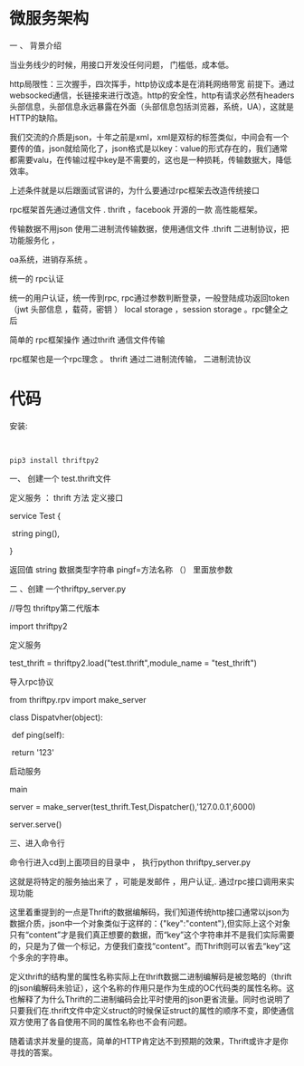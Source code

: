 # 微服务架构

一 、 背景介绍

当业务线少的时候，用接口开发没任何问题， 门槛低，成本低。

http局限性：三次握手，四次挥手，http协议成本是在消耗网络带宽 前提下。通过websocked通信，长链接来进行改造。http的安全性，http有请求必然有headers头部信息，头部信息永远暴露在外面（头部信息包括浏览器，系统，UA），这就是HTTP的缺陷。

我们交流的介质是json，十年之前是xml，xml是双标的标签类似<html></html>，中间会有一个要传的值，json就给简化了，json格式是以key：value的形式存在的，我们通常都需要valu，在传输过程中key是不需要的，这也是一种损耗，传输数据大，降低效率。

上述条件就是以后跟面试官讲的，为什么要通过rpc框架去改造传统接口



rpc框架首先通过通信文件 . thrift ，facebook 开源的一款 高性能框架。

 传输数据不用json  使用二进制流传输数据，使用通信文件 .thrift   二进制协议，把功能服务化 ， 



oa系统，进销存系统 。



统一的 rpc认证

统一的用户认证，统一传到rpc, rpc通过参数判断登录，一般登陆成功返回token（jwt 头部信息 ，载荷，密钥 ）   local storage   ，session storage  。rpc健全之后 



简单的 rpc框架操作   通过thrift 通信文件传输 

rpc框架也是一个rpc理念 。  thrift  通过二进制流传输， 二进制流协议



# 代码

  安装:

​    

```
pip3 install thriftpy2
```



一、 创建一个 test.thrift文件

定义服务 ：  thrift 方法    定义接口

service Test {

​	string ping(),      

}

返回值 string  数据类型字符串   pingf=方法名称   （） 里面放参数



二 、创建 一个thriftpy_server.py 



//导包 thriftpy第二代版本

import thriftpy2 

定义服务

test_thrift  = thriftpy2.load("test.thrift",module_name = "test_thrift")

导入rpc协议

from thriftpy.rpv import make_server 



class Dispatvher(object):

​	def ping(self):

​		return '123'



启动服务

main 

server = make_server(test_thrift.Test,Dispatcher(),'127.0.0.1',6000)

server.serve()

三、进入命令行

命令行进入cd到上面项目的目录中 ，  执行python thriftpy_server.py 



这就是将特定的服务抽出来了 ，可能是发邮件 ，用户认证,.  通过rpc接口调用来实现功能



这里着重提到的一点是Thrift的数据编解码，我们知道传统http接口通常以json为数据介质，json中一个对象类似于这样的：{"key":"content"},但实际上这个对象只有“content”才是我们真正想要的数据，而“key”这个字符串并不是我们实际需要的，只是为了做一个标记，方便我们查找“content”。而Thrift则可以省去“key”这个多余的字符串。

​    定义thrift的结构里的属性名称实际上在thrift数据二进制编解码是被忽略的（thrift的json编解码未验证），这个名称的作用只是作为生成的OC代码类的属性名称。这也解释了为什么Thrift的二进制编码会比平时使用的json更省流量。同时也说明了只要我们在.thrift文件中定义struct的时候保证struct的属性的顺序不变，即使通信双方使用了各自使用不同的属性名称也不会有问题。

​    随着请求并发量的提高，简单的HTTP肯定达不到预期的效果，Thrift或许才是你寻找的答案。